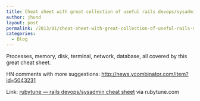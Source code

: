 ```yaml
---
title: Cheat sheet with great collection of useful rails devops/sysadmin commands
author: jhund
layout: post
permalink: /2013/01/cheat-sheet-with-great-collection-of-useful-rails-devopssysadmin-commands/
categories:
  - Blog
---
```

Processes, memory, disk, terminal, network, database, all covered by this great cheat sheet.

HN comments with more suggestions:&nbsp;http://news.ycombinator.com/item?id=5043231

Link: [rubytune &mdash; rails devops/sysadmin cheat sheet][1] via rubytune.com

 [1]: http://bit.ly/V0cgkz